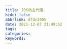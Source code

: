 ```yaml
---
title: JDK动态代理
hide: false
abbrlink: dfdc2005
date: 2021-12-07 21:49:52
tags:
categories:
keywords:
---
```

